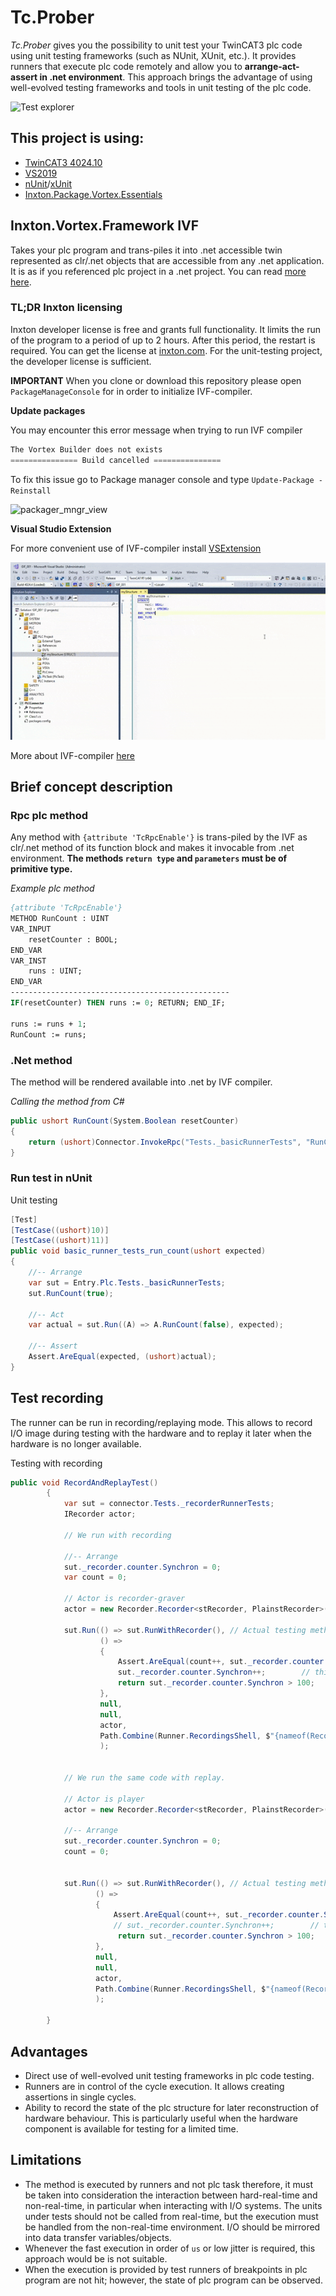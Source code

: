 # Tc.Prober

*Tc.Prober* gives you the possibility to unit test your TwinCAT3 plc code using unit testing frameworks (such as NUnit, XUnit, etc.). It provides runners that execute plc code remotely and allow you to **arrange-act-assert in .net environment**. This approach brings the advantage of using well-evolved testing frameworks and tools in unit testing of the plc code.

![Test explorer](assets/img/test_xplorer.png)

## This project is using:

- [TwinCAT3 4024.10](https://www.beckhoff.com/english.asp?download/tc3-downloads.htm)
- [VS2019](https://visualstudio.microsoft.com/vs/community/)
- [nUnit](https://www.nuget.org/packages/NUnit/)/[xUnit](https://www.nuget.org/packages/xunit/)
- [Inxton.Package.Vortex.Essentials](https://github.com/Inxton/documentation/blob/master/Inxton.Package.Vortex.Essentials/README.md)

## Inxton.Vortex.Framework IVF

Takes your plc program and trans-piles it into .net accessible twin represented as clr/.net objects that are accessible from any .net application. It is as if you referenced plc project in a .net project. You can read [more here](https://github.com/Inxton/documentation/blob/master/apis/Inxton.vortex.compiler.console/Conceptual/TwinObjects.md).

### TL;DR Inxton licensing

Inxton developer license is free and grants full functionality. It limits the run of the program to a period of up to 2 hours. After this period, the restart is required. You can get the license at [inxton.com](https://www.inxton.com). For the unit-testing project, the developer license is sufficient.

**IMPORTANT** When you clone or download this repository please open ```PackageManageConsole``` for in order to initialize IVF-compiler.

**Update packages**

You may encounter this error message when trying to run IVF compiler

~~~ Powershell
The Vortex Builder does not exists
=============== Build cancelled ===============
~~~

To fix this issue go to Package manager console and type `Update-Package -Reinstall`

![packager_mngr_view](https://raw.githubusercontent.com/Inxton/documentation/master/common/assets/package_manager_console_view.png)


**Visual Studio Extension**

For more convenient use of IVF-compiler install [VSExtension](
https://marketplace.visualstudio.com/items?itemName=Inxton.InxtonVortexBuilderExtensionPre)

![inxton_transpile.gif](https://github.com/Inxton/Examples-Inxton.Package.Vortex.Core/blob/master/assets/inxton_transpile.gif?raw=true)

More about IVF-compiler [here](https://github.com/Inxton/documentation/blob/master/apis/Inxton.vortex.compiler.console/README.md)

## Brief concept description

### Rpc plc method

Any method with ```{attribute 'TcRpcEnable'}``` is trans-piled by the IVF as clr/.net method of its function block and makes it invocable from .net environment. **The methods ```return type``` and ```parameters``` must be of primitive type.**

*Example plc method*

~~~ Pascal
{attribute 'TcRpcEnable'}
METHOD RunCount : UINT
VAR_INPUT
	resetCounter : BOOL;
END_VAR
VAR_INST
	runs : UINT;	
END_VAR
-------------------------------------------------
IF(resetCounter) THEN runs := 0; RETURN; END_IF; 

runs := runs + 1;
RunCount := runs;
~~~

### .Net method

The method will be rendered available into .net by IVF compiler.

*Calling the method from C#*

~~~ C#
public ushort RunCount(System.Boolean resetCounter)
{ 
    return (ushort)Connector.InvokeRpc("Tests._basicRunnerTests", "RunCount", new object[]{resetCounter});
}
~~~

### Run test in nUnit

Unit testing

~~~ C#
[Test]
[TestCase((ushort)10)]
[TestCase((ushort)11)]
public void basic_runner_tests_run_count(ushort expected)
{
    //-- Arrange
    var sut = Entry.Plc.Tests._basicRunnerTests;
    sut.RunCount(true);

    //-- Act
    var actual = sut.Run((A) => A.RunCount(false), expected);

    //-- Assert
    Assert.AreEqual(expected, (ushort)actual);
}
~~~

## Test recording

The runner can be run in recording/replaying mode. This allows to record I/O image during testing with the hardware and to replay it later when the hardware is no longer available.

Testing with recording

~~~ C#
public void RecordAndReplayTest()
        {
            var sut = connector.Tests._recorderRunnerTests;
            IRecorder actor;

            // We run with recording

            //-- Arrange
            sut._recorder.counter.Synchron = 0;
            var count = 0;

            // Actor is recorder-graver
            actor = new Recorder.Recorder<stRecorder, PlainstRecorder>(sut._recorder, RecorderModeEnum.Graver).Actor;

            sut.Run(() => sut.RunWithRecorder(), // Actual testing method.
                    () =>
                    {                        
                        Assert.AreEqual(count++, sut._recorder.counter.Synchron);
                        sut._recorder.counter.Synchron++;        // this line changes the state of plc variable for simulation                       
                        return sut._recorder.counter.Synchron > 100;
                    },
                    null,
                    null,
                    actor,
                    Path.Combine(Runner.RecordingsShell, $"{nameof(RecordAndReplayTest)}.json")
                    );


            // We run the same code with replay. 

            // Actor is player
            actor = new Recorder.Recorder<stRecorder, PlainstRecorder>(sut._recorder, RecorderModeEnum.Player).Actor;

            //-- Arrange
            sut._recorder.counter.Synchron = 0;
            count = 0;


            sut.Run(() => sut.RunWithRecorder(), // Actual testing method.
                   () =>
                   {
                       Assert.AreEqual(count++, sut._recorder.counter.Synchron);
                       // sut._recorder.counter.Synchron++;        // this line changes the state of plc variable for simulation commented out in replay.                      
                        return sut._recorder.counter.Synchron > 100;
                   },
                   null,
                   null,
                   actor,
                   Path.Combine(Runner.RecordingsShell, $"{nameof(RecordAndReplayTest)}.json")
                   );

        }
~~~

## Advantages

- Direct use of well-evolved unit testing frameworks in plc code testing.
- Runners are in control of the cycle execution. It allows creating assertions in single cycles.
- Ability to record the state of the plc structure for later reconstruction of hardware behaviour. This is particularly useful when the hardware component is available for testing for a limited time.

## Limitations

- The method is executed by runners and not plc task therefore, it must be taken into consideration the interaction between hard-real-time and non-real-time, in particular when interacting with I/O systems. The units under tests should not be called from real-time, but the execution must be handled from the non-real-time environment. I/O should be mirrored into data transfer variables/objects.
- Whenever the fast execution in order of ```us``` or low jitter is required, this approach would be is not suitable.
- When the execution is provided by test runners of breakpoints in plc program are not hit; however, the state of plc program can be observed.
